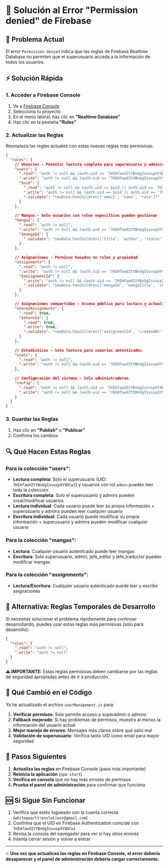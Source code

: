 # 🔧 Solución al Error "Permission denied" de Firebase

## 🚨 Problema Actual

El error `Permission denied` indica que las reglas de Firebase Realtime Database no permiten que el superusuario acceda a la información de todos los usuarios.

## ⚡ Solución Rápida

### 1. Acceder a Firebase Console

1. Ve a [Firebase Console](https://console.firebase.google.com/)
2. Selecciona tu proyecto
3. En el menú lateral, haz clic en **"Realtime Database"**
4. Haz clic en la pestaña **"Rules"**

### 2. Actualizar las Reglas

Reemplaza las reglas actuales con estas nuevas reglas más permisivas:

```json
{
  "rules": {
    // Usuarios - Permitir lectura completa para superusuario y administradores
    "users": {
      ".read": "auth != null && (auth.uid == '7HIHfawVZtYBnUgIsvuspXY9DCw1' || root.child('users').child(auth.uid).child('role').val() == 'admin' || root.child('users').child(auth.uid).child('role').val() == 'administrador')",
      ".write": "auth != null && (auth.uid == '7HIHfawVZtYBnUgIsvuspXY9DCw1' || root.child('users').child(auth.uid).child('role').val() == 'admin' || root.child('users').child(auth.uid).child('role').val() == 'administrador')",
      "$uid": {
        ".read": "auth != null && (auth.uid == $uid || auth.uid == '7HIHfawVZtYBnUgIsvuspXY9DCw1' || root.child('users').child(auth.uid).child('role').val() == 'admin' || root.child('users').child(auth.uid).child('role').val() == 'administrador')",
        ".write": "auth != null && (auth.uid == $uid || auth.uid == '7HIHfawVZtYBnUgIsvuspXY9DCw1' || root.child('users').child(auth.uid).child('role').val() == 'admin' || root.child('users').child(auth.uid).child('role').val() == 'administrador')",
        ".validate": "newData.hasChildren(['email', 'name', 'role'])"
      }
    },
    
    // Mangas - Solo usuarios con roles específicos pueden gestionar
    "mangas": {
      ".read": "auth != null",
      ".write": "auth != null && (auth.uid == '7HIHfawVZtYBnUgIsvuspXY9DCw1' || root.child('users').child(auth.uid).child('role').val() == 'admin' || root.child('users').child(auth.uid).child('role').val() == 'administrador' || root.child('users').child(auth.uid).child('role').val() == 'jefe_editor' || root.child('users').child(auth.uid).child('role').val() == 'jefe_traductor')",
      "$mangaId": {
        ".validate": "newData.hasChildren(['title', 'author', 'status', 'createdAt'])"
      }
    },
    
    // Asignaciones - Permisos basados en roles y propiedad  
    "assignments": {
      ".read": "auth != null",
      ".write": "auth != null && (auth.uid == '7HIHfawVZtYBnUgIsvuspXY9DCw1' || root.child('users').child(auth.uid).child('role').val() == 'admin' || root.child('users').child(auth.uid).child('role').val() == 'administrador' || root.child('users').child(auth.uid).child('role').val() == 'jefe_editor' || root.child('users').child(auth.uid).child('role').val() == 'jefe_traductor')",
      "$assignmentId": {
        ".write": "auth != null && (auth.uid == '7HIHfawVZtYBnUgIsvuspXY9DCw1' || root.child('users').child(auth.uid).child('role').val() == 'admin' || root.child('users').child(auth.uid).child('role').val() == 'administrador' || root.child('users').child(auth.uid).child('role').val() == 'jefe_editor' || root.child('users').child(auth.uid).child('role').val() == 'jefe_traductor' || data.child('assignedTo').val() == auth.uid)",
        ".validate": "newData.hasChildren(['mangaId', 'mangaTitle', 'chapter', 'type', 'assignedTo', 'status', 'createdAt'])"
      }
    },

    // Asignaciones compartidas - Acceso público para lectura y actualización de progreso
    "sharedAssignments": {
      ".read": true,
      "$shareId": {
        ".read": true,
        ".write": true,
        ".validate": "newData.hasChildren(['assignmentId', 'createdAt'])"
      }
    },
    
    // Estadísticas - Solo lectura para usuarios autenticados
    "stats": {
      ".read": "auth != null",
      ".write": "auth != null && (auth.uid == '7HIHfawVZtYBnUgIsvuspXY9DCw1' || root.child('users').child(auth.uid).child('role').val() == 'admin' || root.child('users').child(auth.uid).child('role').val() == 'administrador')"
    },
    
    // Configuración del sistema - Solo administradores
    "config": {
      ".read": "auth != null && (auth.uid == '7HIHfawVZtYBnUgIsvuspXY9DCw1' || root.child('users').child(auth.uid).child('role').val() == 'admin' || root.child('users').child(auth.uid).child('role').val() == 'administrador')",
      ".write": "auth != null && (auth.uid == '7HIHfawVZtYBnUgIsvuspXY9DCw1' || root.child('users').child(auth.uid).child('role').val() == 'admin' || root.child('users').child(auth.uid).child('role').val() == 'administrador')"
    }
  }
}
```

### 3. Guardar las Reglas

1. Haz clic en **"Publish"** o **"Publicar"**
2. Confirma los cambios

## 🔍 Qué Hacen Estas Reglas

### Para la colección "users":
- **Lectura completa**: Solo el superusuario (UID: `7HIHfawVZtYBnUgIsvuspXY9DCw1`) y usuarios con rol `admin` pueden leer toda la colección
- **Escritura completa**: Solo el superusuario y admins pueden crear/modificar usuarios
- **Lectura individual**: Cada usuario puede leer su propia información + superusuario y admins pueden leer cualquier usuario
- **Escritura individual**: Cada usuario puede modificar su propia información + superusuario y admins pueden modificar cualquier usuario

### Para la colección "mangas":
- **Lectura**: Cualquier usuario autenticado puede leer mangas
- **Escritura**: Solo superusuario, admin, jefe_editor y jefe_traductor pueden modificar mangas

### Para la colección "assignments":
- **Lectura/Escritura**: Cualquier usuario autenticado puede leer y escribir asignaciones

## 🧪 Alternativa: Reglas Temporales de Desarrollo

Si necesitas solucionar el problema rápidamente para continuar desarrollando, puedes usar estas reglas más permisivas (solo para desarrollo):

```json
{
  "rules": {
    ".read": "auth != null",
    ".write": "auth != null"
  }
}
```

**⚠️ IMPORTANTE:** Estas reglas permisivas deben cambiarse por las reglas de seguridad apropiadas antes de ir a producción.

## 🔄 Qué Cambió en el Código

Ya he actualizado el archivo `userManagement.js` para:

1. **Verificar permisos**: Solo permite acceso a superadmin o admins
2. **Fallback mejorado**: Si hay problemas de permisos, muestra al menos la información del usuario actual
3. **Mejor manejo de errores**: Mensajes más claros sobre qué salió mal
4. **Validación de superusuario**: Verifica tanto UID como email para mayor seguridad

## 🚀 Pasos Siguientes

1. **Actualiza las reglas** en Firebase Console (paso más importante)
2. **Reinicia la aplicación** (`npm start`)
3. **Verifica en consola** que no hay más errores de permisos
4. **Prueba el panel de administración** para confirmar que funciona

## 🆘 Si Sigue Sin Funcionar

1. Verifica que estés logueado con la cuenta correcta (`whitepearltranslations@gmail.com`)
2. Confirma que el UID en Firebase Authentication coincide con `7HIHfawVZtYBnUgIsvuspXY9DCw1`
3. Revisa la consola del navegador para ver si hay otros errores
4. Intenta cerrar sesión y volver a entrar

---

🔥 **Una vez que actualices las reglas en Firebase Console, el error debería desaparecer y el panel de administración debería cargar correctamente.**
